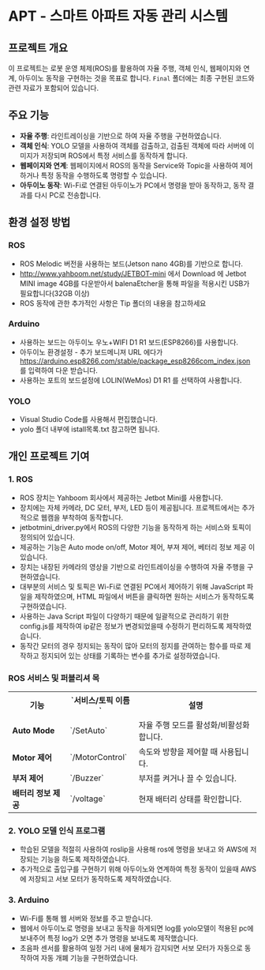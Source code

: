 # APT - 스마트 아파트 자동 관리 시스템

## 프로젝트 개요

이 프로젝트는 로봇 운영 체제(ROS)를 활용하여 자율 주행, 객체 인식, 웹페이지와 연계, 아두이노 동작을 구현하는 것을 목표로 합니다. `Final` 폴더에는 최종 구현된 코드와 관련 자료가 포함되어 있습니다.

## 주요 기능

- **자율 주행**: 라인트레이싱을 기반으로 하여 자율 주행을 구현하였습니다.
- **객체 인식**: YOLO 모델을 사용하여 객체를 검출하고, 검출된 객체에 따라 서버에 이미지가 저장되며 ROS에서 특정 서비스를 동작하게 합니다.
- **웹페이지와 연계**: 웹페이지에서 ROS의 동작을 Service와 Topic을 사용하여 제어하거나 특정 동작을 수행하도록 명령할 수 있습니다.
- **아두이노 동작**: Wi-Fi로 연결된 아두이노가 PC에서 명령을 받아 동작하고, 동작 결과를 다시 PC로 전송합니다.

## 환경 설정 방법
### ROS
- ROS Melodic 버전을 사용하는 보드(Jetson nano 4GB)를 기반으로 합니다.
- http://www.yahboom.net/study/JETBOT-mini 에서 Download 에 Jetbot MINI image 4GB를 다운받아서 balenaEtcher을 통해 파일을 적용시킨 USB가 필요합니다(32GB 이상)
- ROS 동작에 관한 추가적인 사항은 Tip 폴더의 내용을 참고하세요 

### Arduino
- 사용하는 보드는 아두이노 우노+WIFI D1 R1 보드(ESP8266)를 사용합니다.
- 아두이노 환경설정 - 추가 보드메니져 URL 에다가 https://arduino.esp8266.com/stable/package_esp8266com_index.json 를 입력하여 다운 받습니다.
- 사용하는 포트의 보드설정에  LOLIN(WeMos) D1 R1 를 선택하여 사용합니다.

### YOLO
- Visual Studio Code를 사용해서 편집했습니다.
- yolo 폴더 내부에 istall목록.txt 참고하면 됩니다.


## 개인 프로젝트 기여

### 1. ROS
- ROS 장치는 Yahboom 회사에서 제공하는 Jetbot Mini를 사용합니다. 
- 장치에는 자체 카메라, DC 모터, 부저, LED 등이 제공됩니다. 프로젝트에서는 추가적으로 웹캠을 부착하여 동작합니다.
- jetbotmini_driver.py에서 ROS의 다양한 기능을 동작하게 하는 서비스와 토픽이 정의되어 있습니다.
- 제공하는 기능은 Auto mode on/off, Motor 제어, 부져 제어, 베터리 정보 제공 이 있습니다.
- 장치는 내장된 카메라의 영상을 기반으로 라인트레이싱을 수행하여 자율 주행을 구현하였습니다.
- 대부분의 서비스 및 토픽은 Wi-Fi로 연결된 PC에서 제어하기 위해 JavaScript 파일을 제작하였으며, HTML 파일에서 버튼을 클릭하면 원하는 서비스가 동작하도록 구현하였습니다.
- 사용하는 Java Script 파일이 다양하기 때문에 일괄적으로 관리하기 위한 config.js를 제작하여 ip같은 정보가 변경되었을때 수정하기 편리하도록 제작하였습니다.
- 동작간 모터의 경우 정지되는 동작이 많아 모터의 정지를 관여하는 함수를 따로 제작하고 정지되어 있는 상태를 기록하는 변수를 추가로 설정하였습니다.

### ROS 서비스 및 퍼블리셔 목

<table>
    <tr>
        <th>기능</th>
        <th>`서비스/토픽 이름`</th>
        <th>설명</th>
    </tr>
    <tr>
        <td><b>Auto Mode</b></td>
        <td>`/SetAuto`</td>
        <td>자율 주행 모드를 활성화/비활성화합니다.</td>
    </tr>
    <tr>
        <td><b>Motor 제어</b></td>
        <td>`/MotorControl`</td>
        <td>속도와 방향을 제어할 때 사용됩니다.</td>
    </tr>
    <tr>
        <td><b>부저 제어</b></td>
        <td>`/Buzzer`</td>
        <td>부저를 켜거나 끌 수 있습니다.</td>
    </tr>
    <tr>
        <td><b>배터리 정보 제공</b></td>
        <td>`/voltage`</td>
        <td>현재 배터리 상태를 확인합니다.</td>
    </tr>
</table>

### 2. YOLO 모델 인식 프로그램
- 학습된 모델을 적절히 사용하여 roslip을 사용해 ros에 명령을 보내고 와 AWS에 저장되는 기능을 하도록 제작하였습니다.
- 추가적으로 출입구를 구현하기 위해 아두이노와 연계하여 특정 동작이 있을때 AWS에 저장되고 서보 모터가 동작하도록 제작하였습니다.

### 3. Arduino
- Wi-Fi를 통해 웹 서버와 정보를 주고 받습니다.
- 웹에서 아두이노로 명령을 보내고 동작을 하게되면 log를 yolo모델이 적용된 pc에 보내주어 특정 log가 오면 추가 명령을 보내도록 제작했습니다.
- 초음파 센서를 활용하여 일정 거리 내에 물체가 감지되면 서보 모터가 자동으로 동작하여 자동 개폐 기능을 구현하였습니다.

